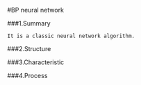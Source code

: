 #BP neural network

###1.Summary
    
    It is a classic neural network algorithm. 
    
###2.Structure

###3.Characteristic

###4.Process
    
